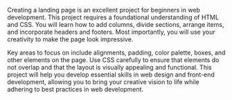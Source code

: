 Creating a landing page is an excellent project for beginners in web development. This project requires a foundational understanding of HTML and CSS. You will learn how to add columns, divide sections, arrange items, and incorporate headers and footers. Most importantly, you will use your creativity to make the page look impressive.

Key areas to focus on include alignments, padding, color palette, boxes, and other elements on the page. Use CSS carefully to ensure that elements do not overlap and that the layout is visually appealing and functional. This project will help you develop essential skills in web design and front-end development, allowing you to bring your creative vision to life while adhering to best practices in web development.
